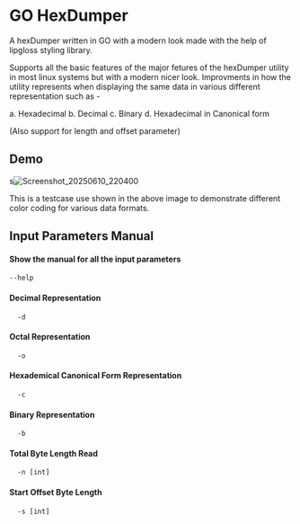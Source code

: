 
# GO HexDumper

A hexDumper written in GO with a modern look made with the help of lipgloss styling library.

Supports all the basic features of the major fetures of the hexDumper utility in most linux systems but with a modern nicer look. Improvments in how the utility represents when displaying the same data in various different representation such as -

a. Hexadecimal b. Decimal c. Binary d. Hexadecimal in Canonical form

(Also support for length and offset parameter)




## Demo

s![Screenshot_20250610_220400](https://github.com/user-attachments/assets/6aaeffa8-28aa-4f75-b9c5-266e13a83d7e)


This is a testcase use shown in the above image to demonstrate different color coding for various data formats.

## Input Parameters Manual

#### Show the manual for all the input parameters

```http
--help
```

#### Decimal Representation

```http
  -d
```

#### Octal Representation

```http
  -o
```

#### Hexademical Canonical Form Representation

```http
  -c
```

#### Binary Representation

```http
  -b
```
#### Total Byte Length Read

```http
  -n [int]
```
#### Start Offset Byte Length

```http
  -s [int]
```
